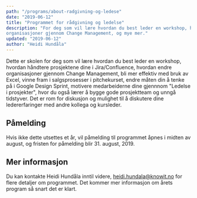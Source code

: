 ```yaml
---
path: "/programs/about-radgivning-og-ledese"
date: "2019-06-12"
title: "Programmet for rådgivning og ledelse"
description: "For deg som vil lære hvordan du best leder en workshop, hvordan endre
organisasjoner gjennom Change Management, og mye mer."
updated: "2019-06-12"
author: "Heidi Hundåla"
---
```


Dette er skolen for deg som vil lære hvordan du best leder en workshop,
hvordan håndtere prosjektene dine i Jira/Confluence, hvordan endre
organisasjoner gjennom Change Management, bli mer effektiv med bruk av Excel,
vinne fram i salgsprosesser i pitchekurset, endre måten din å tenke på i
Google Design Sprint, motivere medarbeiderne dine gjennnom "Ledelse i
prosjekter", hvor du også lærer å bygge gode prosjektteam og unngå tidstyver.
Det er rom for diskusjon og mulighet til å diskutere dine ledererfaringer med
andre kollega og kursleder.

## Påmelding

Hvis ikke dette utsettes et år, vil påmelding til programmet åpnes i midten av
august, og fristen for påmelding blir 31. august, 2019.

## Mer informasjon

Du kan kontakte Heidi Hundåla inntil videre,
<a href="mailto:heidi.hundala@knowit.no">heidi.hundala@knowit.no</a> for flere
detaljer om programmet. Det kommer mer informasjon om årets program så snart
det er klart.
